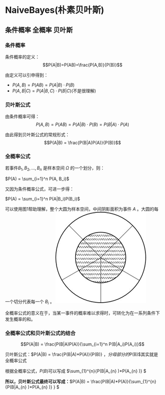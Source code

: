# NaiveBayes(朴素贝叶斯)

## 条件概率 全概率 贝叶斯

### 条件概率
条件概率的定义：
$$P(A|B)=P(AB)=\frac{P(A,B)}{P(B)}$$

由定义可以引申得到：
* $P(A,B)=P(AB)=P(A|B) \cdot P(B)$   
* $P(A,B|C)=P(A|B,C) \cdot P(B|C)$(不是很理解)   

### 贝叶斯公式
由条件概率可得：
$$P(A,B)=P(AB)=P(A|B) \cdot P(B) = P(B|A) \cdot P(A)$$

由此得到贝叶斯公式的常规形式：
$$P(A|B) = \frac{P(B|A)P(A)}{P(B)}$$

### 全概率公式
若事件$B_1,B_2,...,B_n$ 是样本空间 $\Omega$ 的一个划分，则：

$P(A) = \sum_{i=1}^n P(A, B_i)$

又因为条件概率公式，可进一步得：

$P(A) = \sum_{i=1}^n P(A|B_i)P(B_i)$

可以使用图1帮助理解，整个大圆为样本空间，中间阴影面积为事件 $A$ 。大圆的每一个切分代表每一个 $B_i$ 。
![](assets/markdown-img-paste-20200512182609872.png)

全概率公式的意义在于，当某一事件的概率难以求得时，可转化为在一系列条件下发生概率的和。

### 全概率公式和贝叶斯公式的结合
$$P(A|B) = \frac{P(B|A)P(A)}{\sum_{i=1}^n P(B|A_i)P(A_i)}$$

贝叶斯公式：$P(A|B) = \frac{P(B|A)*P(A)}{P(B)} $，分母部分的$P(B)$其实就是全概率公式

根据全概率公式，$P(B)$可以写成 $\sum_{1}^{n}{P(B|A_{n} )*P(A_{n} )} $

**所以，贝叶斯公式最终可以写成：**$P(A|B) = \frac{P(B|A)*P(A)}{\sum_{1}^{n}{P(B|A_{n} )*P(A_{n} )} } $








